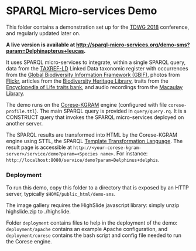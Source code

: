 # SPARQL Micro-services Demo

This folder contains a demonstration set up for the [TDWG 2018](https://dx.doi.org/10.3897/biss.2.25481) conference, and regularly updated later on.

**A live version is available at http://sparql-micro-services.org/demo-sms?param=Delphinapterus+leucas.**

It uses SPARQL micro-services to integrate, within a single SPARQL query, data from the [TAXREF-LD](https://hal.archives-ouvertes.fr/hal-01617708) Linked Data taxonomic register with
occurrences from the [Global Biodiversity Information Framework (GBIF)](https://www.gbif.org/),
photos from [Flickr](https://www.flickr.com/), 
articles from the [Biodiversity Heritage Library](https://www.biodiversitylibrary.org/), 
traits from the [Encyclopedia of Life traits bank](http://eol.org/traitbank),
and audio recordings from the [Macaulay Library](https://www.macaulaylibrary.org/).

The demo runs on the [Corese-KGRAM](https://project.inria.fr/corese/) engine (configured with file ```corese-profile.ttl```).
The main SPARQL query is provided in ```query/query.rq```. It is a CONSTRUCT query that invokes the SPARQL micro-services deployed on another server.

The SPARQL results are transformed into HTML by the Corese-KGRAM engine using STTL, the SPARQL [Template Transformation Language](https://hal.inria.fr/hal-01150623/). The result page is accessible at ```http://<your-corese-kgram-server>/service/demo?param=<Species name>```.
For instance: ```http://localhost:8080/service/demo?param=Delphinus+delphis```.

### Deployment

To run this demo, copy this folder to a directory that is exposed by an HTTP server, typically `$HOME/public_html/demo-sms`.

The image gallery requires the HighSlide javascript library: simply unzip highslide.zip to ./highslide.

Folder `deployment` contains files to help in the deployment of the demo: `deployment/apache` contains an example Apache configuration, and `deployment/corese` contains the bash script and config file needed to run the Corese engine.
